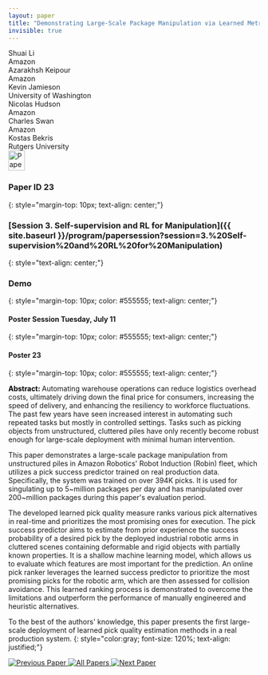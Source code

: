 ```yaml
---
layout: paper
title: "Demonstrating Large-Scale Package Manipulation via Learned Metrics of Pick Success"
invisible: true
---
```

<div class="paper-authors">
<div class="paper-author-box">
    <div class="paper-author-name">Shuai Li</div>
    <div class="paper-author-uni">Amazon</div>
</div>
<div class="paper-author-box">
    <div class="paper-author-name">Azarakhsh Keipour</div>
    <div class="paper-author-uni">Amazon</div>
</div>
<div class="paper-author-box">
    <div class="paper-author-name">Kevin Jamieson</div>
    <div class="paper-author-uni">University of Washington</div>
</div>
<div class="paper-author-box">
    <div class="paper-author-name">Nicolas Hudson</div>
    <div class="paper-author-uni">Amazon</div>
</div>
<div class="paper-author-box">
    <div class="paper-author-name">Charles Swan</div>
    <div class="paper-author-uni">Amazon</div>
</div>
<div class="paper-author-box">
    <div class="paper-author-name">Kostas Bekris</div>
    <div class="paper-author-uni">Rutgers University</div>
</div>

</div><div class="paper-pdf">
<div> <a href="http://www.roboticsproceedings.org/rss19/p023.pdf"><img src="{{ site.baseurl }}/images/paper_link.png" alt="Paper Website" width = "33"  height = "40"/></a> </div>
</div>

### Paper ID 23
{: style="margin-top: 10px; text-align: center;"}

### [Session 3. Self-supervision and RL for Manipulation]({{ site.baseurl }}/program/papersession?session=3.%20Self-supervision%20and%20RL%20for%20Manipulation)
{: style="text-align: center;"}

### Demo
{: style="margin-top: 10px; color: #555555; text-align: center;"}

#### Poster Session Tuesday, July 11
{: style="margin-top: 10px; color: #555555; text-align: center;"}

#### Poster 23
{: style="margin-top: 10px; color: #555555; text-align: center;"}

<b style="color: black;">Abstract: </b>Automating warehouse operations can reduce logistics overhead costs, ultimately driving down the final price for consumers, increasing the speed of delivery, and enhancing the resiliency to workforce fluctuations. The past few years have seen increased interest in automating such repeated tasks but mostly in controlled settings. Tasks such as picking objects from unstructured, cluttered piles have only recently become robust enough for large-scale deployment with minimal human intervention.

This paper demonstrates a large-scale package manipulation from unstructured piles in Amazon Robotics' Robot Induction (Robin) fleet, which utilizes a pick success predictor trained on real production data. Specifically, the system was trained on over 394K picks. It is used for singulating up to 5~million packages per day and has manipulated over 200~million packages during this paper's evaluation period.

The developed learned pick quality measure ranks various pick alternatives in real-time and prioritizes the most promising ones for execution. The pick success predictor aims to estimate from prior experience the success probability of a desired pick by the deployed industrial robotic arms in cluttered scenes containing deformable and rigid objects with partially known properties. It is a shallow machine learning model, which allows us to evaluate which features are most important for the prediction. An online pick ranker leverages the learned success predictor to prioritize the most promising picks for the robotic arm, which are then assessed for collision avoidance. This learned ranking process is demonstrated to overcome the limitations and outperform the performance of manually engineered and heuristic alternatives.

To the best of the authors' knowledge, this paper presents the first large-scale deployment of learned pick quality estimation methods in a real production system.
{: style="color:gray; font-size: 120%; text-align: justified;"}


<div class="paper-menu">
<a href="{{ site.baseurl }}/program/papers/022/"> <img src="{{ site.baseurl }}/images/previous_paper_icon.png" alt="Previous Paper" title="Previous Paper"/> </a>
<a href="{{ site.baseurl }}/program/papers"><img src="{{ site.baseurl }}/images/overview_icon.png" alt="All Papers" title="All Papers"/> </a>
<a href="{{ site.baseurl }}/program/papers/024/"> <img src="{{ site.baseurl }}/images/next_paper_icon.png" alt="Next Paper" title="Next Paper"/> </a>

</div>
